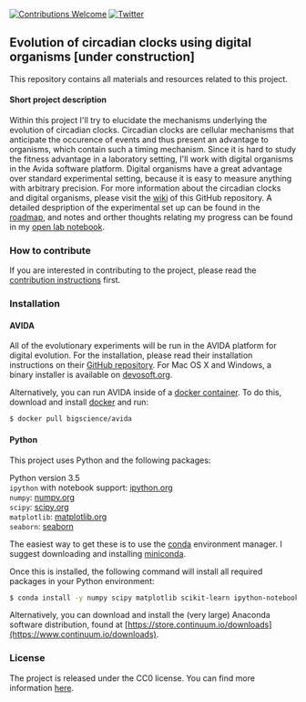 [![Contributions Welcome](https://img.shields.io/badge/contributions-welcome-brightgreen.svg?style=flat)](https://github.com/schmelling/clock_evo/issues)
[![Twitter](https://img.shields.io/badge/Tweet-@DerSchmelling-green.svg?style=social)](https://twitter.com/derschmelling)

## Evolution of circadian clocks using digital organisms [under construction]

This repository contains all materials and resources related to this project.

#### Short project description

Within this project I'll try to elucidate the mechanisms underlying the evolution of circadian clocks. Circadian clocks are cellular mechanisms that anticipate the occurence of events and thus present an advantage to organisms, which contain such a timing mechanism. Since it is hard to study the fitness advantage in a laboratory setting, I'll work with digital organisms in the Avida software platform. Digital organisms have a great advantage over standard experimental setting, because it is easy to measure anything with arbitrary precision. For more information about the circadian clocks and digital organisms, please visit the [wiki](https://github.com/schmelling/clock_evo/wiki) of this GitHub repository. A detailed despription of the experimental set up can be found in the [roadmap](https://github.com/schmelling/clock_evo/blob/master/ROADMAP.md), and notes and orther thoughts relating my progress can be found in my [open lab notebook](https://github.com/schmelling/clock_evo/tree/master/open_notebook).

### How to contribute

If you are interested in contributing to the project, please read the [contribution instructions](https://github.com/schmelling/clock_evo/blob/master/CONTRIBUTING.md) first.

### Installation

#### AVIDA

All of the evolutionary experiments will be run in the AVIDA platform for digital evolution. For the installation, please read their installation instructions on their [GitHub repository](https://github.com/devosoft/avida). For Mac OS X and Windows, a binary installer is available on [devosoft.org](http://avida.devosoft.org).

Alternatively, you can run AVIDA inside of a [docker container](https://www.docker.com/what-docker). To do this, download and install [docker](https://www.docker.com/products/overview) and run:

```bash
$ docker pull bigscience/avida
```

#### Python

This project uses Python and the following packages:

Python version 3.5  
`ipython` with notebook support: [ipython.org](http://ipython.org)  
`numpy`: [numpy.org](http://www.numpy.org)  
`scipy`: [scipy.org](http://www.scipy.org)  
`matplotlib`: [matplotlib.org](http://matplotlib.org)    
`seaborn`: [seaborn](https://stanford.edu/~mwaskom/software/seaborn/)

The easiest way to get these is to use the [conda](https://www.continuum.io/why-anaconda) environment manager. I suggest downloading and installing [miniconda](http://conda.pydata.org/miniconda.html).

Once this is installed, the following command will install all required packages in your Python environment:

```bash
$ conda install -y numpy scipy matplotlib scikit-learn ipython-notebook seaborn
```

Alternatively, you can download and install the (very large) Anaconda software distribution, found at [https://store.continuum.io/downloads](https://www.continuum.io/downloads).

### License

The project is released under the CC0 license. You can find more information [here](https://github.com/schmelling/clock_evo/blob/master/LICENSE.md).
